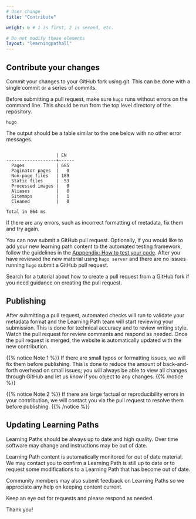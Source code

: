 ```yaml
---
# User change
title: "Contribute"

weight: 6 # 1 is first, 2 is second, etc.

# Do not modify these elements
layout: "learningpathall"
---
```


## Contribute your changes

Commit your changes to your GitHub fork using git. This can be done with a single commit or a series of commits. 

Before submitting a pull request, make sure `hugo` runs without errors on the command line. This should be run from the top level directory of the repository. 

```console
hugo
```

The output should be a table similar to the one below with no other error messages.

```console

                   | EN
-------------------+------
  Pages            | 685
  Paginator pages  |   0
  Non-page files   | 189
  Static files     |  53
  Processed images |   0
  Aliases          |   0
  Sitemaps         |   1
  Cleaned          |   0

Total in 864 ms
```

If there are any errors, such as incorrect formatting of metadata, fix them and try again. 

You can now submit a GitHub pull request. Optionally, if you would like to add your new learning path content to the automated testing framework, follow the guidelines in the [Apppendix: How to test your code](/learning-paths/cross-platform/_example-learning-path/appendix-3-test).
After you have reviewed the new material using `hugo server` and there are no issues running `hugo` submit a GitHub pull request. 

Search for a tutorial about how to create a pull request from a GitHub fork if you need guidance on creating the pull request. 

## Publishing

After submitting a pull request, automated checks will run to validate your metadata format and the Learning Path team will start reviewing your submission. This is done for technical accuracy and to review writing style. Watch the pull request for review comments and respond as needed. Once the pull request is merged, the website is automatically updated with the new contribution. 

{{% notice Note 1 %}}
If there are small typos or formatting issues, we will fix them before publishing. This is done to reduce the amount of back-and-forth overhead on small issues; you will always be able to view all changes through GitHub and let us know if you object to any changes.
{{% /notice %}}

{{% notice Note 2 %}}
If there are large factual or reproducibility errors in your contribution, we will contact you via the pull request to resolve them before publishing.
{{% /notice %}}

## Updating Learning Paths

Learning Paths should be always up to date and high quality. Over time software may change and instructions may be out of date.

Learning Path content is automatically monitored for out of date material. We may contact you to confirm a Learning Path is still up to date or to request some modifications to a Learning Path that has become out of date. 

Community members may also submit feedback on Learning Paths so we appreciate any help on keeping content current.

Keep an eye out for requests and please respond as needed.

Thank you!

